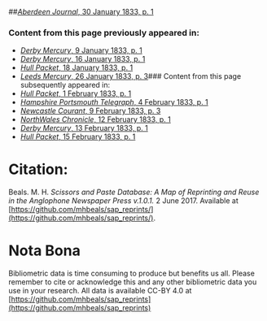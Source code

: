 ##[*Aberdeen Journal*, 30 January 1833, p. 1](https://mhbeals.github.io/sap_html/Aberdeen-Journal/Aberdeen-Journal-30-January-1833-p-1)

### Content from this page previously appeared in:
+ [*Derby Mercury*, 9 January 1833, p. 1](https://mhbeals.github.io/sap_html/Derby-Mercury/Derby-Mercury-9-January-1833-p-1)
+ [*Derby Mercury*, 16 January 1833, p. 1](https://mhbeals.github.io/sap_html/Derby-Mercury/Derby-Mercury-16-January-1833-p-1)
+ [*Hull Packet*, 18 January 1833, p. 1](https://mhbeals.github.io/sap_html/Hull-Packet/Hull-Packet-18-January-1833-p-1)
+ [*Leeds Mercury*, 26 January 1833, p. 3](https://mhbeals.github.io/sap_html/Leeds-Mercury/Leeds-Mercury-26-January-1833-p-3)### Content from this page subsequently appeared in:
+ [*Hull Packet*, 1 February 1833, p. 1](https://mhbeals.github.io/sap_html/Hull-Packet/Hull-Packet-1-February-1833-p-1)
+ [*Hampshire Portsmouth Telegraph*, 4 February 1833, p. 1](https://mhbeals.github.io/sap_html/Hampshire-Portsmouth-Telegraph/Hampshire-Portsmouth-Telegraph-4-February-1833-p-1)
+ [*Newcastle Courant*, 9 February 1833, p. 3](https://mhbeals.github.io/sap_html/Newcastle-Courant/Newcastle-Courant-9-February-1833-p-3)
+ [*NorthWales Chronicle*, 12 February 1833, p. 1](https://mhbeals.github.io/sap_html/NorthWales-Chronicle/NorthWales-Chronicle-12-February-1833-p-1)
+ [*Derby Mercury*, 13 February 1833, p. 1](https://mhbeals.github.io/sap_html/Derby-Mercury/Derby-Mercury-13-February-1833-p-1)
+ [*Hull Packet*, 15 February 1833, p. 1](https://mhbeals.github.io/sap_html/Hull-Packet/Hull-Packet-15-February-1833-p-1)
                    
# Citation: 

Beals. M. H. *Scissors and Paste Database: A Map of Reprinting and Reuse in the Anglophone Newspaper Press v.1.0.1.* 2 June 2017. Available at [https://github.com/mhbeals/sap_reprints/](https://github.com/mhbeals/sap_reprints/). 
                    
# Nota Bona

Bibliometric data is time consuming to produce but benefits us all. Please remember to cite or acknowledge this and any other bibliometric data you use in your research. All data is available CC-BY 4.0 at [https://github.com/mhbeals/sap_reprints](https://github.com/mhbeals/sap_reprints)